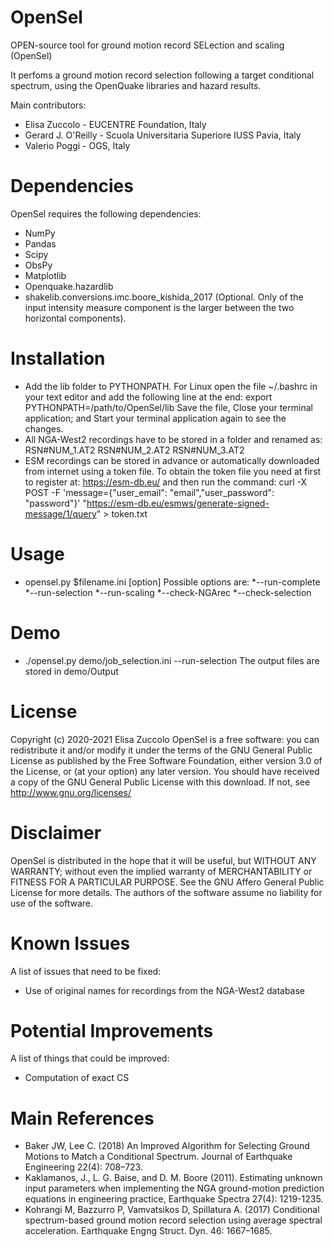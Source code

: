 # OpenSel
OPEN-source tool for ground motion record SELection and scaling (OpenSel)

It perfoms a ground motion record selection following a target conditional spectrum, using the OpenQuake libraries and hazard results.

Main contributors:
* Elisa Zuccolo - EUCENTRE Foundation, Italy
* Gerard J. O'Reilly - Scuola Universitaria Superiore IUSS Pavia, Italy
* Valerio Poggi - OGS, Italy

# Dependencies
OpenSel requires the following dependencies:

 * NumPy
 * Pandas
 * Scipy
 * ObsPy
 * Matplotlib
 * Openquake.hazardlib
 * shakelib.conversions.imc.boore_kishida_2017 (Optional. Only of the input intensity measure component is the larger between the two horizontal components).


# Installation

- Add the lib folder to PYTHONPATH. For Linux open the file ~/.bashrc in your text editor and add the following line at the end:
	export PYTHONPATH=/path/to/OpenSel/lib
Save the file, Close your terminal application; and Start your terminal application again to see the changes.
- All NGA-West2 recordings have to be stored in a folder and renamed as:
RSN#NUM_1.AT2
RSN#NUM_2.AT2
RSN#NUM_3.AT2
- ESM recordings can be stored in advance or automatically downloaded from internet using a token file. To obtain the token file you need at first to register at: https://esm-db.eu/ and then run the command:
	curl -X POST -F 'message={"user_email": "email","user_password": "password"}' "https://esm-db.eu/esmws/generate-signed-message/1/query" > token.txt

# Usage
* opensel.py $filename.ini [option]
Possible options are: 
*--run-complete 
*--run-selection
*--run-scaling
*--check-NGArec
*--check-selection

# Demo
* ./opensel.py demo/job_selection.ini --run-selection
The output files are stored in demo/Output

# License
Copyright (c) 2020-2021 Elisa Zuccolo
OpenSel is a free software: you can redistribute it and/or modify it under the terms of the GNU General Public License as published by the Free Software Foundation, either version 3.0 of the License, or (at your option) any later version.
You should have received a copy of the GNU General Public License with this download. If not, see http://www.gnu.org/licenses/

# Disclaimer
OpenSel is distributed in the hope that it will be useful, but WITHOUT ANY WARRANTY; without even the implied warranty of MERCHANTABILITY or FITNESS FOR A PARTICULAR PURPOSE. See the GNU Affero General Public License for more details.
The authors of the software assume no liability for use of the software.

# Known Issues
A list of issues that need to be fixed:
* Use of original names for recordings from the NGA-West2 database 

# Potential Improvements
A list of things that could be improved:
* Computation of exact CS 

# Main References

* Baker JW, Lee C. (2018) An Improved Algorithm for Selecting Ground Motions to Match a Conditional Spectrum. Journal of Earthquake Engineering 22(4): 708–723. 
* Kaklamanos, J., L. G. Baise, and D. M. Boore (2011). Estimating unknown input parameters when implementing the NGA ground-motion prediction equations in engineering practice, Earthquake Spectra 27(4): 1219-1235.
* Kohrangi M, Bazzurro P, Vamvatsikos D, Spillatura A. (2017) Conditional spectrum-based ground motion record selection using average spectral acceleration. Earthquake Engng Struct. Dyn. 46: 1667–1685.
